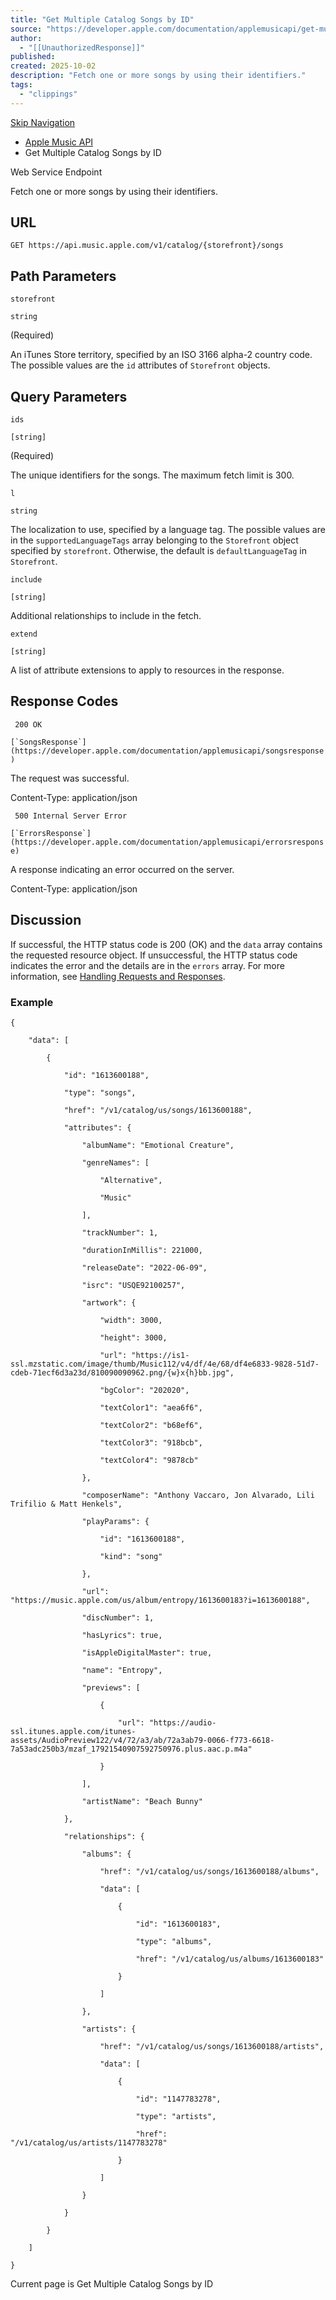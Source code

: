 ```yaml
---
title: "Get Multiple Catalog Songs by ID"
source: "https://developer.apple.com/documentation/applemusicapi/get-multiple-catalog-songs-by-id"
author:
  - "[[UnauthorizedResponse]]"
published:
created: 2025-10-02
description: "Fetch one or more songs by using their identifiers."
tags:
  - "clippings"
---
```

[Skip Navigation](https://developer.apple.com/documentation/applemusicapi/#app-main)

- [Apple Music API](https://developer.apple.com/documentation/applemusicapi)
- Get Multiple Catalog Songs by ID

Web Service Endpoint

Fetch one or more songs by using their identifiers.

## URL

```
GET https://api.music.apple.com/v1/catalog/{storefront}/songs
```

## Path Parameters

`storefront`

`string`

(Required)

An iTunes Store territory, specified by an ISO 3166 alpha-2 country code. The possible values are the `id` attributes of `Storefront` objects.

## Query Parameters

`ids`

`[string]`

(Required)

The unique identifiers for the songs. The maximum fetch limit is 300.

`l`

`string`

The localization to use, specified by a language tag. The possible values are in the `supportedLanguageTags` array belonging to the `Storefront` object specified by `storefront`. Otherwise, the default is `defaultLanguageTag` in `Storefront`.

`include`

`[string]`

Additional relationships to include in the fetch.

`extend`

`[string]`

A list of attribute extensions to apply to resources in the response.

## Response Codes

` 200 OK`

``[`SongsResponse`](https://developer.apple.com/documentation/applemusicapi/songsresponse)``

The request was successful.

Content-Type: application/json

` 500 Internal Server Error`

``[`ErrorsResponse`](https://developer.apple.com/documentation/applemusicapi/errorsresponse)``

A response indicating an error occurred on the server.

Content-Type: application/json

## Discussion

If successful, the HTTP status code is 200 (OK) and the `data` array contains the requested resource object. If unsuccessful, the HTTP status code indicates the error and the details are in the `errors` array. For more information, see [Handling Requests and Responses](https://developer.apple.com/documentation/applemusicapi/handling-requests-and-responses).

### Example

```
{

    "data": [

        {

            "id": "1613600188",

            "type": "songs",

            "href": "/v1/catalog/us/songs/1613600188",

            "attributes": {

                "albumName": "Emotional Creature",

                "genreNames": [

                    "Alternative",

                    "Music"

                ],

                "trackNumber": 1,

                "durationInMillis": 221000,

                "releaseDate": "2022-06-09",

                "isrc": "USQE92100257",

                "artwork": {

                    "width": 3000,

                    "height": 3000,

                    "url": "https://is1-ssl.mzstatic.com/image/thumb/Music112/v4/df/4e/68/df4e6833-9828-51d7-cdeb-71ecf6d3a23d/810090090962.png/{w}x{h}bb.jpg",

                    "bgColor": "202020",

                    "textColor1": "aea6f6",

                    "textColor2": "b68ef6",

                    "textColor3": "918bcb",

                    "textColor4": "9878cb"

                },

                "composerName": "Anthony Vaccaro, Jon Alvarado, Lili Trifilio & Matt Henkels",

                "playParams": {

                    "id": "1613600188",

                    "kind": "song"

                },

                "url": "https://music.apple.com/us/album/entropy/1613600183?i=1613600188",

                "discNumber": 1,

                "hasLyrics": true,

                "isAppleDigitalMaster": true,

                "name": "Entropy",

                "previews": [

                    {

                        "url": "https://audio-ssl.itunes.apple.com/itunes-assets/AudioPreview122/v4/72/a3/ab/72a3ab79-0066-f773-6618-7a53adc250b3/mzaf_17921540907592750976.plus.aac.p.m4a"

                    }

                ],

                "artistName": "Beach Bunny"

            },

            "relationships": {

                "albums": {

                    "href": "/v1/catalog/us/songs/1613600188/albums",

                    "data": [

                        {

                            "id": "1613600183",

                            "type": "albums",

                            "href": "/v1/catalog/us/albums/1613600183"

                        }

                    ]

                },

                "artists": {

                    "href": "/v1/catalog/us/songs/1613600188/artists",

                    "data": [

                        {

                            "id": "1147783278",

                            "type": "artists",

                            "href": "/v1/catalog/us/artists/1147783278"

                        }

                    ]

                }

            }

        }

    ]

}
```

Current page is Get Multiple Catalog Songs by ID